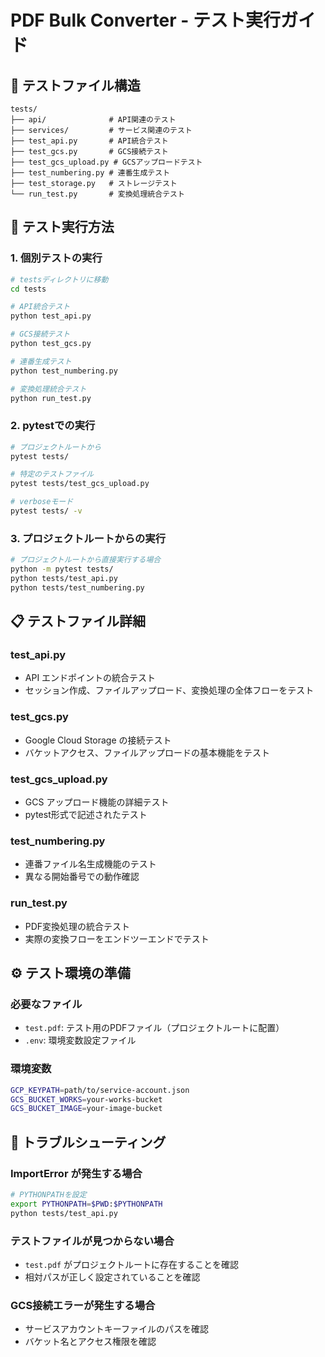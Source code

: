 # PDF Bulk Converter - テスト実行ガイド

## 📁 テストファイル構造

```
tests/
├── api/              # API関連のテスト
├── services/         # サービス関連のテスト
├── test_api.py       # API統合テスト
├── test_gcs.py       # GCS接続テスト
├── test_gcs_upload.py # GCSアップロードテスト
├── test_numbering.py # 連番生成テスト
├── test_storage.py   # ストレージテスト
└── run_test.py       # 変換処理統合テスト
```

## 🧪 テスト実行方法

### 1. 個別テストの実行

```bash
# testsディレクトリに移動
cd tests

# API統合テスト
python test_api.py

# GCS接続テスト
python test_gcs.py

# 連番生成テスト
python test_numbering.py

# 変換処理統合テスト
python run_test.py
```

### 2. pytestでの実行

```bash
# プロジェクトルートから
pytest tests/

# 特定のテストファイル
pytest tests/test_gcs_upload.py

# verboseモード
pytest tests/ -v
```

### 3. プロジェクトルートからの実行

```bash
# プロジェクトルートから直接実行する場合
python -m pytest tests/
python tests/test_api.py
python tests/test_numbering.py
```

## 📋 テストファイル詳細

### test_api.py
- API エンドポイントの統合テスト
- セッション作成、ファイルアップロード、変換処理の全体フローをテスト

### test_gcs.py
- Google Cloud Storage の接続テスト
- バケットアクセス、ファイルアップロードの基本機能をテスト

### test_gcs_upload.py
- GCS アップロード機能の詳細テスト
- pytest形式で記述されたテスト

### test_numbering.py
- 連番ファイル名生成機能のテスト
- 異なる開始番号での動作確認

### run_test.py
- PDF変換処理の統合テスト
- 実際の変換フローをエンドツーエンドでテスト

## ⚙️ テスト環境の準備

### 必要なファイル
- `test.pdf`: テスト用のPDFファイル（プロジェクトルートに配置）
- `.env`: 環境変数設定ファイル

### 環境変数
```bash
GCP_KEYPATH=path/to/service-account.json
GCS_BUCKET_WORKS=your-works-bucket
GCS_BUCKET_IMAGE=your-image-bucket
```

## 🔧 トラブルシューティング

### ImportError が発生する場合
```bash
# PYTHONPATHを設定
export PYTHONPATH=$PWD:$PYTHONPATH
python tests/test_api.py
```

### テストファイルが見つからない場合
- `test.pdf` がプロジェクトルートに存在することを確認
- 相対パスが正しく設定されていることを確認

### GCS接続エラーが発生する場合
- サービスアカウントキーファイルのパスを確認
- バケット名とアクセス権限を確認

